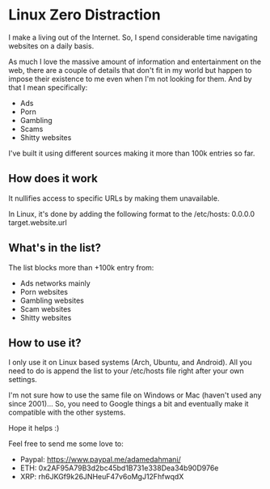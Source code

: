 # Linux Zero Distraction

I make a living out of the Internet. So, I spend considerable time navigating websites on a daily basis. 

As much I love the massive amount of information and entertainment on the web, there are a couple of details that don't fit in my world but happen to impose their existence to me even when I'm not looking for them. And by that I mean specifically: 

* Ads
* Porn 
* Gambling 
* Scams
* Shitty websites

I've built it using different sources making it more than 100k entries so far. 

## How does it work 

It nullifies access to specific URLs by making them unavailable. 

In Linux, it's done by adding the following format to the /etc/hosts: 
0.0.0.0 target.website.url

## What's in the list? 

The list blocks more than +100k entry from: 
* Ads networks mainly 
* Porn websites
* Gambling websites
* Scam websites
* Shitty websites 

## How to use it?

I only use it on Linux based systems (Arch, Ubuntu, and Android). All you need to do is append the list to your /etc/hosts file right after your own settings. 

I'm not sure how to use the same file on Windows or Mac (haven't used any since 2001)... So, you need to Google things a bit and eventually make it compatible with the other systems. 

Hope it helps :)

Feel free to send me some love to: 
* Paypal: https://www.paypal.me/adamedahmani/
* ETH: 0x2AF95A79B3d2bc45bd1B731e338Dea34b90D976e
* XRP: rh6JKGf9k26JNHeuF47v6oMgJ12FhfwqdX